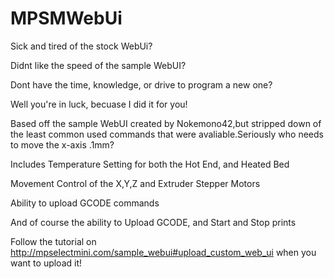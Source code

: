 # MPSMWebUi
Sick and tired of the stock WebUi?


Didnt like the speed of the sample WebUI?


Dont have the time, knowledge, or drive to program a new one?


Well you're in luck, becuase I did it for you!

Based off the sample WebUI created by Nokemono42,but stripped down of the least common used commands that were avaliable.Seriously who needs to move the x-axis .1mm?

Includes Temperature Setting for both the Hot End, and Heated Bed

Movement Control of the X,Y,Z and Extruder Stepper Motors

Ability to upload GCODE commands

And of course the ability to Upload GCODE, and Start and Stop prints

Follow the tutorial on http://mpselectmini.com/sample_webui#upload_custom_web_ui when you want to upload it! 
